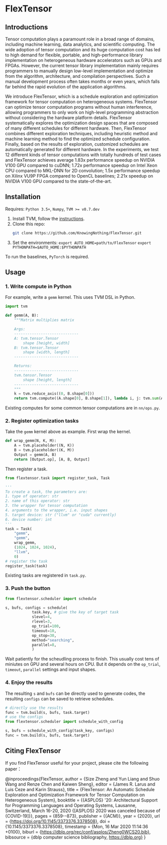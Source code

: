 # FlexTensor

## Introductions

Tensor computation plays a paramount role in a broad range
of domains, including machine learning, data analytics, and
scientific computing. The wide adoption of tensor computation
and its huge computation cost has led to high demand
for flexible, portable, and high-performance library implementation
on heterogeneous hardware accelerators such
as GPUs and FPGAs. However, the current tensor library
implementation mainly requires programmers to manually
design low-level implementation and optimize from the algorithm,
architecture, and compilation perspectives. Such
a manual development process often takes months or even
years, which falls far behind the rapid evolution of the application
algorithms.

We introduce FlexTensor, which is a schedule
exploration and optimization framework for tensor computation
on heterogeneous systems. FlexTensor can optimize
tensor computation programs without human interference,
allowing programmers to only work on high-level programming
abstraction without considering the hardware platform
details. FlexTensor systematically explores the optimization
design spaces that are composed of many different schedules
for different hardware. Then, FlexTensor combines different
exploration techniques, including heuristic method and 
machine learning method to find the optimized schedule
configuration. Finally, based on the results of exploration,
customized schedules are automatically generated for different
hardware. In the experiments, we test 12 different kinds
of tensor computations with totally hundreds of test cases
and FlexTensor achieves average 1.83x performance speedup
on NVIDIA V100 GPU compared to cuDNN; 1.72x performance
speedup on Intel Xeon CPU compared to MKL-DNN
for 2D convolution; 1.5x performance speedup on Xilinx
VU9P FPGA compared to OpenCL baselines; 2.21x speedup
on NVIDIA V100 GPU compared to the state-of-the-art.


## Installation

Requires: `Python 3.5+`, `Numpy`, `TVM >= v0.7.dev`

1. Install TVM, follow the [instructions](https://docs.tvm.ai/install/from_source.html).
2. Clone this repo:
   ```sh
   git clone https://github.com/KnowingNothing/FlexTensor.git
   ```
3. Set the environments:
   `export AUTO_HOME=path/to/FlexTensor`
   `export PYTHONPATH=$AUTO_HOME:$PYTHONPATH`

To run the baselines, `PyTorch` is required.



## Usage

### 1. Write compute in Python

For example, write a `gemm` kernel.
This uses TVM DSL in Python.
```python
import tvm

def gemm(A, B):
    """Matrix multiplies matrix

    Args:
    -----------------------------
    A: tvm.tensor.Tensor
        shape [height, width]
    B: tvm.tensor.Tensor
        shape [width, length]
    -----------------------------

    Returns:
    -----------------------------
    tvm.tensor.Tensor
        shape [height, length]
    -----------------------------
    """
    k = tvm.reduce_axis((0, B.shape[0]))
    return tvm.compute((A.shape[0], B.shape[1]), lambda i, j: tvm.sum(A[i, k] * B[k, j], axis=k))
```
Existing computes for some common tensor computations are in `nn/ops.py`.

### 2. Register optimization tasks
Take the `gemm` kernel above as example.
First wrap the kernel.

```python
def wrap_gemm(N, K, M):
    A = tvm.placeholder((N, K))
    B = tvm.placeholder((K, M))
    Output = gemm(A, B)
    return [Output.op], [A, B, Output]
```
Then register a task.
```python
from flextensor.task import register_task, Task

'''
To create a task, the parameters are:
1. type of operator: str
2. name of this operator: str
3. the wrapper for tensor computation
4. arguments to the wrapper, i.e. input shapes
5. target device: str ("llvm" or "cuda" currently)
6. device number: int
'''
task = Task(
    "gemm", 
    "gemm", 
    wrap_gemm, 
    (1024, 1024, 1024), 
    "llvm", 
    0)
# register the task
register_task(task)
```

Existing tasks are registered in `task.py`.

### 3. Push the button

```python
from flextensor.scheduler import schedule

s, bufs, configs = schedule(
            task.key, # give the key of target task
            slevel=4,
            rlevel=3,
            op_trial=100, 
            timeout=10, 
            op_stop=30, 
            method="searching", 
            parallel=8,
            )
```
Wait patiently for the scheudling process to finish. This usually cost tens of miniutes on GPU and several hours on CPU. But it depends on the `op_trial`, `timeout`, `parallel` settings and input shapes.

### 4. Enjoy the results

The resulting `s` and `bufs` can be directly used to generate codes, the resulting `configs` can be saved to retrieve schedules.

```python
# directly use the results
func = tvm.build(s, bufs, task.target)
# use the configs
from flextensor.scheduler import schedule_with_config

s, bufs = schedule_with_config(task_key, configs)
func = tvm.build(s, bufs, task.target)
```

## Citing FlexTensor
If you find FlexTensor useful for your project, please cite the following paper：

@inproceedings{FlexTensor,
  author    = {Size Zheng and
               Yun Liang and
               Shuo Wang and
               Renze Chen and
               Kaiwen Sheng},
  editor    = {James R. Larus and
               Luis Ceze and
               Karin Strauss},
  title     = {FlexTensor: An Automatic Schedule Exploration and Optimization Framework
               for Tensor Computation on Heterogeneous System},
  booktitle = {{ASPLOS} '20: Architectural Support for Programming Languages and
               Operating Systems, Lausanne, Switzerland, March 16-20, 2020 {[ASPLOS}
               2020 was canceled because of {COVID-19]}},
  pages     = {859--873},
  publisher = {{ACM}},
  year      = {2020},
  url       = {https://doi.org/10.1145/3373376.3378508},
  doi       = {10.1145/3373376.3378508},
  timestamp = {Mon, 16 Mar 2020 11:14:36 +0100},
  biburl    = {https://dblp.org/rec/conf/asplos/Zheng0WCS20.bib},
  bibsource = {dblp computer science bibliography, https://dblp.org}
}
